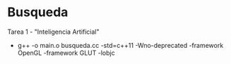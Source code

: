 # Busqueda
Tarea 1 - "Inteligencia Artificial"

- g++ -o main.o busqueda.cc -std=c++11 -Wno-deprecated -framework OpenGL -framework GLUT -lobjc
